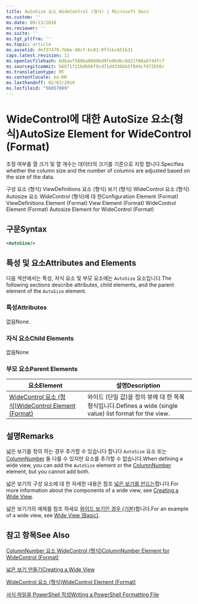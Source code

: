 ```yaml
---
title: AutoSize 요소 WideControl (형식) | Microsoft Docs
ms.custom: ''
ms.date: 09/13/2016
ms.reviewer: ''
ms.suite: ''
ms.tgt_pltfrm: ''
ms.topic: article
ms.assetid: def37479-7b6e-40cf-bc81-0f7cbc651b31
caps.latest.revision: 11
ms.openlocfilehash: 6dbaef5886a0600bd9fe96dbc8d21f00a674dfcf
ms.sourcegitcommit: b6871f21bd666f9cd71dd336bb3f844cf472b56c
ms.translationtype: MT
ms.contentlocale: ko-KR
ms.lasthandoff: 02/03/2019
ms.locfileid: "56857089"
---
```

# <a name="autosize-element-for-widecontrol-format"></a><span data-ttu-id="3ec76-102">WideControl에 대한 AutoSize 요소(형식)</span><span class="sxs-lookup"><span data-stu-id="3ec76-102">AutoSize Element for WideControl (Format)</span></span>

<span data-ttu-id="3ec76-103">조정 여부를 열 크기 및 열 개수는 데이터의 크기를 기준으로 지정 합니다.</span><span class="sxs-lookup"><span data-stu-id="3ec76-103">Specifies whether the column size and the number of columns are adjusted based on the size of the data.</span></span>

<span data-ttu-id="3ec76-104">구성 요소 (형식) ViewDefinitions 요소 (형식) 보기 (형식) WideControl 요소 (형식) Autosize 요소 WideControl (형식)에 대 한</span><span class="sxs-lookup"><span data-stu-id="3ec76-104">Configuration Element (Format) ViewDefinitions Element (Format) View Element (Format) WideControl Element (Format) Autosize Element for WideControl (Format)</span></span>

## <a name="syntax"></a><span data-ttu-id="3ec76-105">구문</span><span class="sxs-lookup"><span data-stu-id="3ec76-105">Syntax</span></span>

```xml
<AutoSize/>
```

## <a name="attributes-and-elements"></a><span data-ttu-id="3ec76-106">특성 및 요소</span><span class="sxs-lookup"><span data-stu-id="3ec76-106">Attributes and Elements</span></span>

<span data-ttu-id="3ec76-107">다음 섹션에서는 특성, 자식 요소 및 부모 요소에는 `AutoSize` 요소입니다.</span><span class="sxs-lookup"><span data-stu-id="3ec76-107">The following sections describe attributes, child elements, and the parent element of the `AutoSize` element.</span></span>

### <a name="attributes"></a><span data-ttu-id="3ec76-108">특성</span><span class="sxs-lookup"><span data-stu-id="3ec76-108">Attributes</span></span>

<span data-ttu-id="3ec76-109">없음</span><span class="sxs-lookup"><span data-stu-id="3ec76-109">None.</span></span>

### <a name="child-elements"></a><span data-ttu-id="3ec76-110">자식 요소</span><span class="sxs-lookup"><span data-stu-id="3ec76-110">Child Elements</span></span>

<span data-ttu-id="3ec76-111">없음</span><span class="sxs-lookup"><span data-stu-id="3ec76-111">None</span></span>

### <a name="parent-elements"></a><span data-ttu-id="3ec76-112">부모 요소</span><span class="sxs-lookup"><span data-stu-id="3ec76-112">Parent Elements</span></span>

|<span data-ttu-id="3ec76-113">요소</span><span class="sxs-lookup"><span data-stu-id="3ec76-113">Element</span></span>|<span data-ttu-id="3ec76-114">설명</span><span class="sxs-lookup"><span data-stu-id="3ec76-114">Description</span></span>|
|-------------|-----------------|
|[<span data-ttu-id="3ec76-115">WideControl 요소 (형식)</span><span class="sxs-lookup"><span data-stu-id="3ec76-115">WideControl Element (Format)</span></span>](./widecontrol-element-format.md)|<span data-ttu-id="3ec76-116">와이드 (단일 값)을 정의 뷰에 대 한 목록 형식입니다.</span><span class="sxs-lookup"><span data-stu-id="3ec76-116">Defines a wide (single value) list format for the view.</span></span>|

## <a name="remarks"></a><span data-ttu-id="3ec76-117">설명</span><span class="sxs-lookup"><span data-stu-id="3ec76-117">Remarks</span></span>

<span data-ttu-id="3ec76-118">넓은 보기를 정의 하는 경우 추가할 수 있습니다 합니다 `AutoSize` 요소 또는 [ColumnNumber](./columnnumber-element-for-widecontrol-format.md) 둘 다를 수 있지만 요소를 추가할 수 없습니다.</span><span class="sxs-lookup"><span data-stu-id="3ec76-118">When defining a wide view, you can add the `AutoSize` element or the [ColumnNumber](./columnnumber-element-for-widecontrol-format.md) element, but you cannot add both.</span></span>

<span data-ttu-id="3ec76-119">넓은 보기의 구성 요소에 대 한 자세한 내용은 참조 [넓은 보기를 만드는](./creating-a-wide-view.md)합니다.</span><span class="sxs-lookup"><span data-stu-id="3ec76-119">For more information about the components of a wide view, see [Creating a Wide View](./creating-a-wide-view.md).</span></span>

<span data-ttu-id="3ec76-120">넓은 보기가의 예제를 참조 하세요 [와이드 보기인 경우 (기본)](./wide-view-basic.md)합니다.</span><span class="sxs-lookup"><span data-stu-id="3ec76-120">For an example of a wide view, see [Wide View (Basic)](./wide-view-basic.md).</span></span>

## <a name="see-also"></a><span data-ttu-id="3ec76-121">참고 항목</span><span class="sxs-lookup"><span data-stu-id="3ec76-121">See Also</span></span>

[<span data-ttu-id="3ec76-122">ColumnNumber 요소 WideControl (형식)</span><span class="sxs-lookup"><span data-stu-id="3ec76-122">ColumnNumber Element for WideControl (Format)</span></span>](./columnnumber-element-for-widecontrol-format.md)

[<span data-ttu-id="3ec76-123">넓은 보기 만들기</span><span class="sxs-lookup"><span data-stu-id="3ec76-123">Creating a Wide View</span></span>](./creating-a-wide-view.md)

[<span data-ttu-id="3ec76-124">WideControl 요소 (형식)</span><span class="sxs-lookup"><span data-stu-id="3ec76-124">WideControl Element (Format)</span></span>](./widecontrol-element-format.md)

[<span data-ttu-id="3ec76-125">서식 파일을 PowerShell 작성</span><span class="sxs-lookup"><span data-stu-id="3ec76-125">Writing a PowerShell Formatting File</span></span>](./writing-a-powershell-formatting-file.md)
